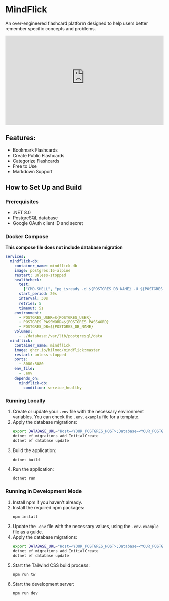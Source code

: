 # MindFlick

An over-engineered flashcard platform designed to help users better remember specific concepts and problems.

<div style="position: relative; width: 100%; padding-bottom: 56.25%; height: 0;">
<iframe src="https://www.youtube-nocookie.com/embed/rAvd1oqCHSI?si=ho4s0wmIa7wwx98-" title="YouTube video player" frameborder="0" allow="accelerometer; autoplay; clipboard-write; encrypted-media; gyroscope; picture-in-picture; web-share" referrerpolicy="strict-origin-when-cross-origin" allowfullscreen style="position: absolute; top: 0; left: 0; width: 100%; height: 100%;"></iframe>
</div>

## Features:

- Bookmark Flashcards
- Create Public Flashcards
- Categorize Flashcards
- Free to Use
- Markdown Support

## How to Set Up and Build

### Prerequisites

- .NET 8.0
- PostgreSQL database
- Google OAuth client ID and secret

### Docker Compose

**This compose file does not include database migration**

```yaml
services:
  mindflick-db:
    container_name: mindflick-db
    image: postgres:16-alpine
    restart: unless-stopped
    healthcheck:
      test:
        ["CMD-SHELL", "pg_isready -d ${POSTGRES_DB_NAME} -U ${POSTGRES_USER}"]
      start_period: 20s
      interval: 30s
      retries: 5
      timeout: 5s
    environment:
      - POSTGRES_USER=${POSTGRES_USER}
      - POSTGRES_PASSWORD=${POSTGRES_PASSWORD}
      - POSTGRES_DB=${POSTGRES_DB_NAME}
    volumes:
      - ./database:/var/lib/postgresql/data
  mindflick:
    container_name: mindflick
    image: ghcr.io/hilmoo/mindflick:master
    restart: unless-stopped
    ports:
      - 8080:8080
    env_file:
      - .env
    depends_on:
      mindflick-db:
        condition: service_healthy
```

### Running Locally

1. Create or update your `.env` file with the necessary environment variables. You can check the `.env.example` file for
   a template.
2. Apply the database migrations:
   ```bash
   export DATABASE_URL="Host=<YOUR_POSTGRES_HOST>;Database=<YOUR_POSTGRES_DB_NAME>;Username=<YOUR_POSTGRES_USER>;Password=<YOUR_POSTGRES_PASSWORD>"
   dotnet ef migrations add InitialCreate
   dotnet ef database update
   ```
3. Build the application:
   ```bash
   dotnet build
   ```
4. Run the application:
   ```bash
   dotnet run
   ```

### Running in Development Mode

1. Install npm if you haven't already.
2. Install the required npm packages:
   ```bash
   npm install
   ```
3. Update the `.env` file with the necessary values, using the `.env.example` file as a guide.
4. Apply the database migrations:
   ```bash
   export DATABASE_URL="Host=<YOUR_POSTGRES_HOST>;Database=<YOUR_POSTGRES_DB_NAME>;Username=<YOUR_POSTGRES_USER>;Password=<YOUR_POSTGRES_PASSWORD>"
   dotnet ef migrations add InitialCreate
   dotnet ef database update
   ```
5. Start the Tailwind CSS build process:
   ```bash
   npm run tw
   ```
6. Start the development server:
   ```bash
   npm run dev
   ```
